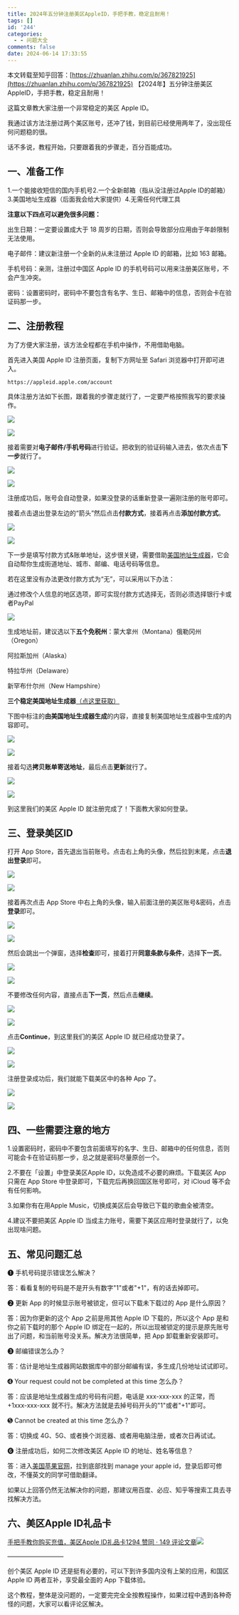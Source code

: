```yaml
---
title: 2024年五分钟注册美区AppleID，手把手教，稳定且耐用！
tags: []
id: '244'
categories:
  - - 问题大全
comments: false
date: 2024-06-14 17:33:55
---
```


本文转载至知乎回答：[https://zhuanlan.zhihu.com/p/367821925](https://zhuanlan.zhihu.com/p/367821925) 【2024年】五分钟注册美区AppleID，手把手教，稳定且耐用！

这篇文章教大家注册一个非常稳定的美区 Apple ID。

我通过该方法注册过两个美区账号，还冲了钱，到目前已经使用两年了，没出现任何问题稳的很。

话不多说，教程开始，只要跟着我的步骤走，百分百能成功。

## **一、准备工作**

1.一个能接收短信的国内手机号2.一个全新邮箱（指从没注册过Apple ID的邮箱）3.美国地址生成器（后面我会给大家提供）4.无需任何代理工具

**注意以下四点可以避免很多问题：**

出生日期：一定要设置成大于 18 周岁的日期，否则会导致部分应用由于年龄限制无法使用。

电子邮件：建议新注册一个全新的从未注册过 Apple ID 的邮箱，比如 163 邮箱。

手机号码：亲测，注册过中国区 Apple ID 的手机号码可以用来注册美区账号，不会产生冲突。

密码：设置密码时，密码中不要包含有名字、生日、邮箱中的信息，否则会卡在验证码那一步。

## **二、注册教程**

为了方便大家注册，该方法全程都在手机中操作，不用借助电脑。

首先进入美国 Apple ID 注册页面，复制下方网址至 Safari 浏览器中打开即可进入。

```text
https://appleid.apple.com/account 
```

具体注册方法如下长图，跟着我的步骤走就行了，一定要严格按照我写的要求操作。

![](https://pic4.zhimg.com/v2-3e1c026cc9396785f6c2f747d2e9bc8f_b.jpg)

![](https://pic4.zhimg.com/80/v2-3e1c026cc9396785f6c2f747d2e9bc8f_720w.webp)

接着需要对**电子邮件/手机号码**进行验证。把收到的验证码输入进去，依次点击**下一步**就行了。

![](https://pic4.zhimg.com/v2-b1cc10399838e94328ca56cd55b0499f_b.jpg)

![](https://pic4.zhimg.com/80/v2-b1cc10399838e94328ca56cd55b0499f_720w.webp)

注册成功后，账号会自动登录，如果没登录的话重新登录一遍刚注册的账号即可。

接着点击退出登录左边的“箭头”然后点击**付款方式**，接着再点击**添加付款方式**。

![](https://pic2.zhimg.com/v2-b30ec45de66285d41370200e1fba7885_b.jpg)

![](https://pic2.zhimg.com/80/v2-b30ec45de66285d41370200e1fba7885_720w.webp)

下一步是填写付款方式&账单地址，这步很关键，需要借助[美国地址生成器](https://link.zhihu.com/?target=https%3A//mp.weixin.qq.com/s%3F__biz%3DMzg5ODYwOTk3Nw%3D%3D%26mid%3D2247485842%26idx%3D1%26sn%3De2017929ea140600290ec3d1d854b5e5%26chksm%3Dc05eafc4f72926d2be2fbc542011cbc68c95c70f66c6f0ff0c4218a8af80ee6d10e78bf0fb9b%23rd)，它会自动帮你生成街道地址、城市、邮编、电话号码等信息。

若在这里没有办法更改付款方式为“无”，可以采用以下办法：

通过修改个人信息的地区选项，即可实现付款方式选择无，否则必须选择银行卡或者PayPal

![](http://www.smalljia.site/wp-content/uploads/2024/06/微信截图_20240615094024.jpg)

生成地址前，建议选以下**五个免税州**：蒙大拿州（Montana）俄勒冈州（Oregon）

阿拉斯加州（Alaska）

特拉华州（Delaware）

新罕布什尔州（New Hampshire）

**三个稳定美国地址生成器**[（点这里获取）](https://link.zhihu.com/?target=https%3A//mp.weixin.qq.com/s%3F__biz%3DMzg5ODYwOTk3Nw%3D%3D%26mid%3D2247485842%26idx%3D1%26sn%3De2017929ea140600290ec3d1d854b5e5%26chksm%3Dc05eafc4f72926d2be2fbc542011cbc68c95c70f66c6f0ff0c4218a8af80ee6d10e78bf0fb9b%23rd)

下图中标注的**由美国地址生成器生成**的内容，直接复制美国地址生成器中生成的内容即可。

![](https://pic4.zhimg.com/v2-bf50ef49ee10e4d872aa8dc8d0454b9b_b.jpg)

![](https://pic4.zhimg.com/80/v2-bf50ef49ee10e4d872aa8dc8d0454b9b_720w.webp)

接着勾选**拷贝账单寄送地址**，最后点击**更新**就行了。

![](https://pic4.zhimg.com/v2-15a59fa3ac51284991b3685743231a73_b.jpg)

![](https://pic4.zhimg.com/80/v2-15a59fa3ac51284991b3685743231a73_720w.webp)

到这里我们的美区 Apple ID 就注册完成了！下面教大家如何登录。

## 三、登录美区ID

打开 App Store，首先退出当前账号。点击右上角的头像，然后拉到末尾，点击**退出登录**即可。

![](https://pic4.zhimg.com/v2-81f62cbca06b4df4416c233b331db22b_b.jpg)

![](https://pic4.zhimg.com/80/v2-81f62cbca06b4df4416c233b331db22b_720w.webp)

接着再次点击 App Store 中右上角的头像，输入前面注册的美区账号&密码，点击**登录**即可。

![](https://pic1.zhimg.com/v2-c17f93cd1e1ae62820a59e6cd17df48c_b.jpg)

![](https://pic1.zhimg.com/80/v2-c17f93cd1e1ae62820a59e6cd17df48c_720w.webp)

然后会跳出一个弹窗，选择**检查**即可，接着打开**同意条款与条件**，选择**下一页**。

![](https://pic1.zhimg.com/v2-f545d9e8e7919f2ca0415216f5bec514_b.jpg)

![](https://pic1.zhimg.com/80/v2-f545d9e8e7919f2ca0415216f5bec514_720w.webp)

不要修改任何内容，直接点击**下一页**，然后点击**继续**。

![](https://pic3.zhimg.com/v2-6702da64350b1f0cbca0aef578e78d92_b.jpg)

![](https://pic3.zhimg.com/80/v2-6702da64350b1f0cbca0aef578e78d92_720w.webp)

点击**Continue**，到这里我们的美区 Apple ID 就已经成功登录了。

![](https://pic3.zhimg.com/v2-079753dbdbe6a367c0f940265f052752_b.jpg)

![](https://pic3.zhimg.com/80/v2-079753dbdbe6a367c0f940265f052752_720w.webp)

注册登录成功后，我们就能下载美区中的各种 App 了。

![](https://pic1.zhimg.com/v2-39c2a375c2f3f2ce870c8536e55b5830_b.jpg)

![](https://pic1.zhimg.com/80/v2-39c2a375c2f3f2ce870c8536e55b5830_720w.webp)

## 四、一些需要注意的地方

1.设置密码时，密码中不要包含前面填写的名字、生日、邮箱中的任何信息，否则可能会卡在验证码那一步，总之就是密码尽量原创一个。

2.不要在「设置」中登录美区Apple ID，以免造成不必要的麻烦。下载美区 App 只需在 App Store 中登录即可，下载完后再换回国区账号即可，对 iCloud 等不会有任何影响。

3.如果你有在用Apple Music，切换成美区后会导致已下载的歌曲全被清空。

4.建议不要把美区 Apple ID 当成主力账号，需要下美区应用时登录就行了，以免出现啥问题。

## 五、常见问题汇总

➊ 手机号码提示错误怎么解决？

答：看看复制的号码是不是开头有数字"1"或者"+1"，有的话去掉即可。

➋ 更新 App 的时候显示账号被锁定，但可以下载未下载过的 App 是什么原因？

答：因为你更新的这个 App 之前是用其他 Apple ID 下载的，所以这个 App 是和你之前下载时的那个 Apple ID 绑定在一起的，所以出现被锁定的提示是原先账号出了问题，和当前账号没关系。解决方法很简单，把 App 卸载重新安装即可。

➌ 邮编错误怎么办？

答：估计是地址生成器网站数据库中的部分邮编有误，多生成几份地址试试即可。

➍ Your request could not be completed at this time 怎么办？

答：应该是地址生成器生成的号码有问题，电话是 xxx-xxx-xxx 的正常，而 +1xxx-xxx-xxx 就不行。解决方法就是去掉号码开头的"1"或者"+1"即可。

➎ Cannot be created at this time 怎么办？

答：切换成 4G、5G、或者换个浏览器、或者用电脑注册，或者次日再试试。

➏ 注册成功后，如何二次修改美区 Apple ID 的地址、姓名等信息？

答：进入[美国苹果官网](https://link.zhihu.com/?target=https%3A//www.apple.com/)，拉到底部找到 manage your apple id，登录后即可修改，不懂英文的同学可借助翻译。

如果以上回答仍然无法解决你的问题，那建议用百度、必应、知乎等搜索工具去寻找解决方法。

## 六、美区Apple ID礼品卡

[手把手教你购买充值，美区Apple ID礼品卡1294 赞同 · 149 评论文章![](https://pic3.zhimg.com/v2-ea3fa9fccc5ccec52590129468989412_ipico.jpg)](https://zhuanlan.zhihu.com/p/476434200)

—————————

创个美区 Apple ID 还是挺有必要的，可以下到许多国内没有上架的应用，和国区 Apple ID 两者互补，享受最全面的 App 下载体验。

这个教程，整体是没问题的，一定要完完全全按教程操作，如果过程中遇到各种奇怪的问题，大家可以看评论区解决。